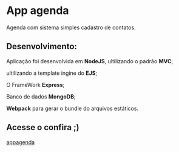 # App agenda
Agenda com sistema simples cadastro de contatos.

## Desenvolvimento:

Aplicação foi desenvolvida em **NodeJS**, ultilizando o padrão **MVC**;

ultilizando a template ingine do **EJS**;

O FrameWork **Express**;

Banco de dados **MongoDB**;

**Webpack** para gerar o bundle do arquivos estáticos.

## Acesse o confira ;)
[appagenda](https://appagenda.luckwebdeveloper.tech/)
